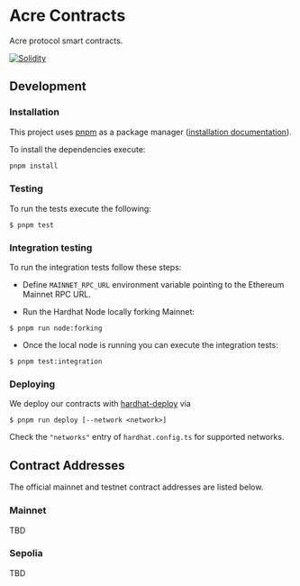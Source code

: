 # Acre Contracts

Acre protocol smart contracts.

[![Solidity](https://github.com/thesis/acre/actions/workflows/solidity.yaml/badge.svg?branch=main&event=push)](https://github.com/thesis/acre/actions/workflows/solidity.yaml)

## Development

### Installation

This project uses [pnpm](https://pnpm.io/) as a package manager ([installation documentation](https://pnpm.io/installation)).

To install the dependencies execute:

```bash
pnpm install
```

### Testing

To run the tests execute the following:

```
$ pnpm test
```

### Integration testing

To run the integration tests follow these steps:

- Define `MAINNET_RPC_URL` environment variable pointing to the Ethereum Mainnet RPC URL.

- Run the Hardhat Node locally forking Mainnet:

```
$ pnpm run node:forking
```

- Once the local node is running you can execute the integration tests:

```
$ pnpm test:integration
```

### Deploying

We deploy our contracts with
[hardhat-deploy](https://www.npmjs.com/package/hardhat-deploy) via

```
$ pnpm run deploy [--network <network>]
```

Check the `"networks"` entry of `hardhat.config.ts` for supported networks.

## Contract Addresses

The official mainnet and testnet contract addresses are listed below.

### Mainnet

TBD

### Sepolia

TBD
